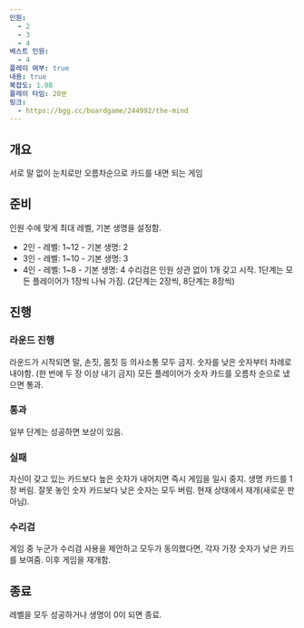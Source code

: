 ```yaml
---
인원:
  - 2
  - 3
  - 4
베스트 인원:
  - 4
플레이 여부: true
내용: true
복잡도: 1.08
플레이 타임: 20분
링크:
  - https://bgg.cc/boardgame/244992/the-mind
---
```

## 개요
서로 말 없이 눈치로만 오름차순으로 카드를 내면 되는 게임
## 준비
인원 수에 맞게 최대 레벨, 기본 생명을 설정함.
- 2인 - 레벨: 1~12 - 기본 생명: 2
- 3인 - 레벨: 1~10 - 기본 생명: 3
- 4인 - 레벨: 1~8 - 기본 생명: 4
수리검은 인원 상관 없이 1개 갖고 시작.
1단계는 모든 플레이어가 1장씩 나눠 가짐.
(2단계는 2장씩, 8단계는 8장씩)
## 진행
### 라운드 진행
라운드가 시작되면 말, 손짓, 몸짓 등 의사소통 모두 금지.
숫자를 낮은 숫자부터 차례로 내야함. (한 번에 두 장 이상 내기 금지)
모든 플레이어가 숫자 카드를 오름차 순으로 냈으면 통과.
### 통과
일부 단계는 성공하면 보상이 있음.
### 실패
자신이 갖고 있는 카드보다 높은 숫자가 내어지면 즉시 게임을 일시 중지.
생명 카드를 1장 버림.
잘못 놓인 숫자 카드보다 낮은 숫자는 모두 버림.
현재 상태에서 재개(새로운 판 아님).
### 수리검
게임 중 누군가 수리검 사용을 제안하고 모두가 동의했다면, 각자 가장 숫자가 낮은 카드를 보여줌.
이후 게임을 재개함.
## 종료
레벨을 모두 성공하거나 생명이 0이 되면 종료.